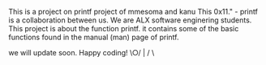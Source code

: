 This is a project on printf project of mmesoma and kanu
This 0x11." - printf is a collaboration between us. We are ALX software enginering students. This project is about the function printf. it contains some of the basic functions found in the manual (man) page of printf.

we will update soon. Happy coding! \○/
				    |
				   / \
